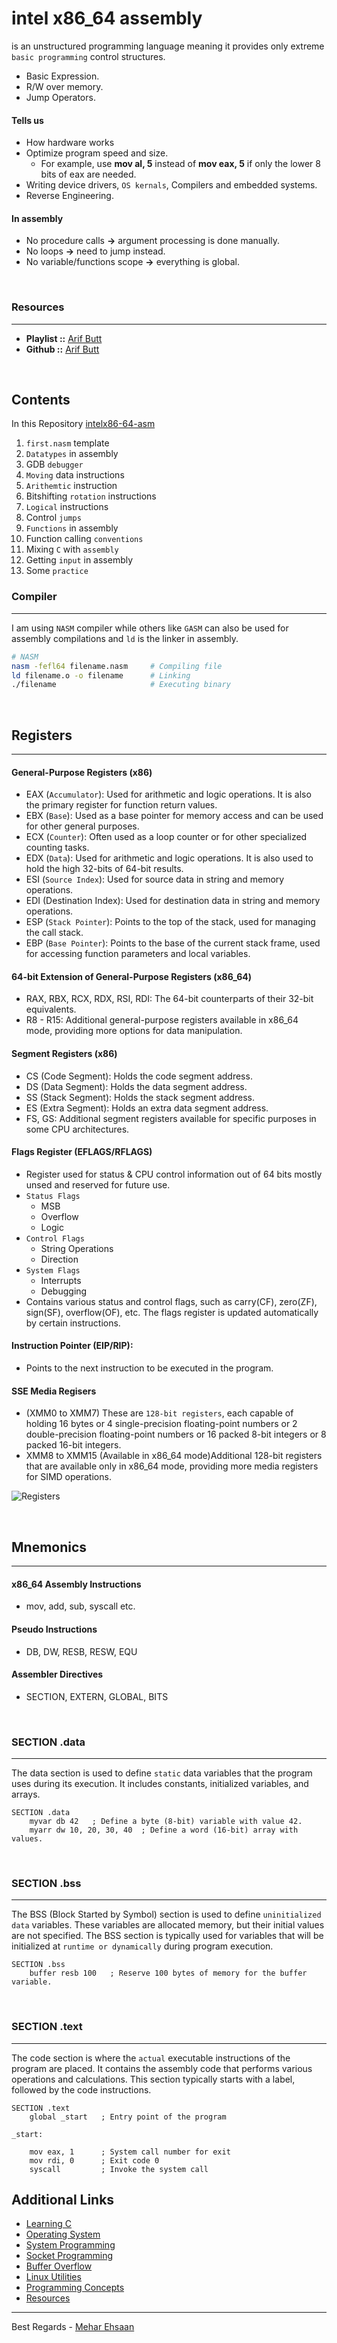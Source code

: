 # intel x86_64 assembly

is an unstructured programming language meaning it provides only extreme `basic programming` control structures.

- Basic Expression.
- R/W over memory.
- Jump Operators.

#### Tells us

- How hardware works
- Optimize program speed and size.
  - For example, use **mov al, 5** instead of **mov eax, 5** if only the lower 8 bits of eax are needed.
- Writing device drivers, `OS kernals`, Compilers and embedded systems.
- Reverse Engineering.

#### In assembly

- No procedure calls **->** argument processing is done manually.
- No loops **->** need to jump instead.
- No variable/functions scope **->** everything is global.

<br>

### Resources

---

- **Playlist ::** [Arif Butt](https://www.youtube.com/watch?v=fYHAnSoCgbk&list=PL7B2bn3G_wfCC2HDSXtMFsskasZ5fdLXz&pp=iAQB)
- **Github ::** [Arif Butt](https://github.com/arifpucit/COAL_VLecs)

<br>

## Contents

In this Repository [intelx86-64-asm](https://github.com/meharehsaan/intelx86-64)

1. `first.nasm` template
2. `Datatypes` in assembly
3. GDB `debugger`
4. `Moving` data instructions
5. `Arithemtic` instruction
6. Bitshifting `rotation` instructions
7. `Logical` instructions
8. Control `jumps`
9. `Functions` in assembly
10. Function calling `conventions`
11. Mixing `C` with `assembly`
12. Getting `input` in assembly
13. Some `practice`

### Compiler

---

I am using `NASM` compiler while others like `GASM` can also be used for assembly compilations and `ld` is the linker in assembly.

```bash
# NASM
nasm -fefl64 filename.nasm     # Compiling file
ld filename.o -o filename      # Linking
./filename                     # Executing binary
```

<br>

## Registers

---

#### General-Purpose Registers (x86)

- EAX (`Accumulator`): Used for arithmetic and logic operations. It is also the primary register for function return values.
- EBX (`Base`): Used as a base pointer for memory access and can be used for other general purposes.
- ECX (`Counter`): Often used as a loop counter or for other specialized counting tasks.
- EDX (`Data`): Used for arithmetic and logic operations. It is also used to hold the high 32-bits of 64-bit results.
- ESI (`Source Index`): Used for source data in string and memory operations.
- EDI (Destination Index): Used for destination data in string and memory operations.
- ESP (`Stack Pointer`): Points to the top of the stack, used for managing the call stack.
- EBP (`Base Pointer`): Points to the base of the current stack frame, used for accessing function parameters and local variables.

#### 64-bit Extension of General-Purpose Registers (x86_64)

- RAX, RBX, RCX, RDX, RSI, RDI: The 64-bit counterparts of their 32-bit equivalents.
- R8 - R15: Additional general-purpose registers available in x86_64 mode, providing more options for data manipulation.

#### Segment Registers (x86)

- CS (Code Segment): Holds the code segment address.
- DS (Data Segment): Holds the data segment address.
- SS (Stack Segment): Holds the stack segment address.
- ES (Extra Segment): Holds an extra data segment address.
- FS, GS: Additional segment registers available for specific purposes in some CPU architectures.

#### Flags Register (EFLAGS/RFLAGS)

- Register used for status & CPU control information out of 64 bits mostly unsed and reserved for future use.
- `Status Flags`
  - MSB
  - Overflow
  - Logic
- `Control Flags`
  - String Operations
  - Direction
- `System Flags`
  - Interrupts
  - Debugging
- Contains various status and control flags, such as carry(CF), zero(ZF), sign(SF), overflow(OF), etc. The flags register is updated automatically by certain instructions.

#### Instruction Pointer (EIP/RIP):

- Points to the next instruction to be executed in the program.

#### SSE Media Regisers

- (XMM0 to XMM7) These are `128-bit registers`, each capable of holding 16 bytes or 4 single-precision floating-point numbers or 2 double-precision floating-point numbers or 16 packed 8-bit integers or 8 packed 16-bit integers.
- XMM8 to XMM15 (Available in x86_64 mode)Additional 128-bit registers that are available only in x86_64 mode, providing more media registers for SIMD operations.

![Registers](/img/registerSet.png)

<br>

## Mnemonics

---

#### x86_64 Assembly Instructions

- mov, add, sub, syscall etc.

#### Pseudo Instructions

- DB, DW, RESB, RESW, EQU

#### Assembler Directives

- SECTION, EXTERN, GLOBAL, BITS

<br>

### SECTION .data

---

The data section is used to define `static` data variables that the program uses during its execution. It includes constants, initialized variables, and arrays.

```
SECTION .data
    myvar db 42   ; Define a byte (8-bit) variable with value 42.
    myarr dw 10, 20, 30, 40  ; Define a word (16-bit) array with values.
```

<br>

### SECTION .bss

---

The BSS (Block Started by Symbol) section is used to define `uninitialized data` variables. These variables are allocated memory, but their initial values are not specified. The BSS section is typically used for variables that will be initialized at `runtime or dynamically` during program execution.

```
SECTION .bss
    buffer resb 100   ; Reserve 100 bytes of memory for the buffer variable.
```

<br>

### SECTION .text

---

The code section is where the `actual` executable instructions of the program are placed. It contains the assembly code that performs various operations and calculations. This section typically starts with a label, followed by the code instructions.

```
SECTION .text
    global _start   ; Entry point of the program

_start:

    mov eax, 1      ; System call number for exit
    mov rdi, 0      ; Exit code 0
    syscall         ; Invoke the system call
```

## Additional Links

- [Learning C](https://github.com/meharehsaan/learning-c)
- [Operating System](https://github.com/meharehsaan/operating-system)
- [System Programming](https://github.com/meharehsaan/system-programming)
- [Socket Programming](https://github.com/meharehsaan/socketprogramming)
- [Buffer Overflow](https://github.com/meharehsaan/bufferoverflow)
- [Linux Utilities](https://github.com/meharehsaan/linux-utilities)
- [Programming Concepts](https://github.com/meharehsaan/progconcepts)
- [Resources](https://github.com/meharehsaan/resources)

---

Best Regards - [Mehar Ehsaan](https://github.com/meharehsaan)
